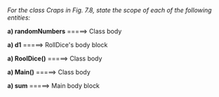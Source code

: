 *For the class Craps in Fig. 7.8, state the scope of each of the following entities:*

**a) randomNumbers** =====> Class body

**a) d1** =====> RollDice's body block

**a) RoolDice()** =====> Class body

**a) Main()** =====> Class body

**a) sum** =====> Main body block